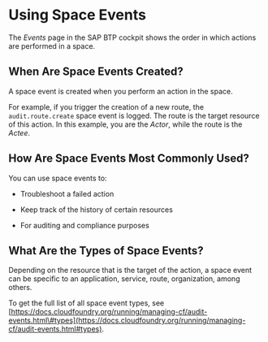 <!-- loio748a4293d49d4757814035d51ea0dce5 -->

# Using Space Events

The *Events* page in the SAP BTP cockpit shows the order in which actions are performed in a space.



<a name="loio748a4293d49d4757814035d51ea0dce5__section_e14_mvd_pdc"/>

## When Are Space Events Created?

A space event is created when you perform an action in the space.

For example, if you trigger the creation of a new route, the `audit.route.create` space event is logged. The route is the target resource of this action. In this example, you are the *Actor*, while the route is the *Actee*.



<a name="loio748a4293d49d4757814035d51ea0dce5__section_hfw_gc2_pdc"/>

## How Are Space Events Most Commonly Used?

You can use space events to:

-   Troubleshoot a failed action

-   Keep track of the history of certain resources

-   For auditing and compliance purposes




<a name="loio748a4293d49d4757814035d51ea0dce5__section_kyh_3g2_pdc"/>

## What Are the Types of Space Events?

Depending on the resource that is the target of the action, a space event can be specific to an application, service, route, organization, among others.

To get the full list of all space event types, see [https://docs.cloudfoundry.org/running/managing-cf/audit-events.html\#types](https://docs.cloudfoundry.org/running/managing-cf/audit-events.html#types).

